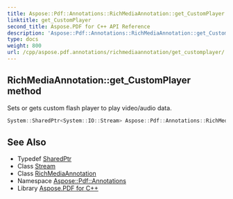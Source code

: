 ```yaml
---
title: Aspose::Pdf::Annotations::RichMediaAnnotation::get_CustomPlayer method
linktitle: get_CustomPlayer
second_title: Aspose.PDF for C++ API Reference
description: 'Aspose::Pdf::Annotations::RichMediaAnnotation::get_CustomPlayer method. Sets or gets custom flash player to play video/audio data in C++.'
type: docs
weight: 800
url: /cpp/aspose.pdf.annotations/richmediaannotation/get_customplayer/
---
```

## RichMediaAnnotation::get_CustomPlayer method


Sets or gets custom flash player to play video/audio data.

```cpp
System::SharedPtr<System::IO::Stream> Aspose::Pdf::Annotations::RichMediaAnnotation::get_CustomPlayer() const
```

## See Also

* Typedef [SharedPtr](../../../system/sharedptr/)
* Class [Stream](../../../system.io/stream/)
* Class [RichMediaAnnotation](../)
* Namespace [Aspose::Pdf::Annotations](../../)
* Library [Aspose.PDF for C++](../../../)
